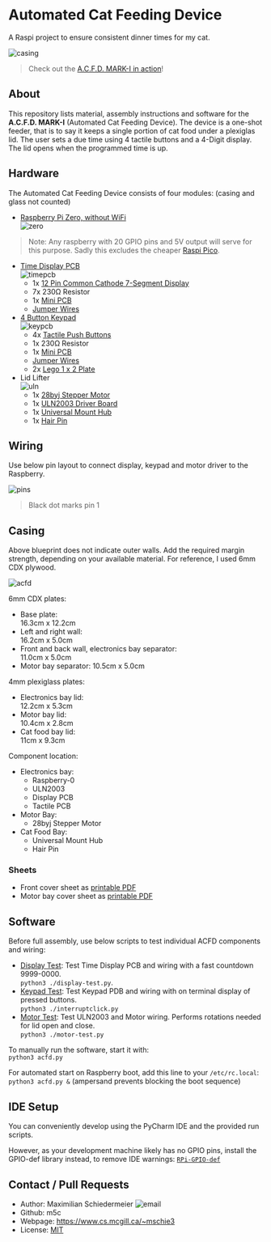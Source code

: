 # Automated Cat Feeding Device

A Raspi project to ensure consistent dinner times for my cat.

![casing](figures/acfd-casing.jpg)

 > Check out the [A.C.F.D. MARK-I in action](https://www.cs.mcgill.ca/~mschie3/ACFD.mp4)!

## About

This repository lists material, assembly instructions and software for the **A.C.F.D. MARK-I** (Automated Cat Feeding Device). The device is a one-shot feeder, that is to say it keeps a single portion of cat food under a plexiglas lid. The user sets a due time using 4 tactile buttons and a 4-Digit display. The lid opens when the programmed time is up.

## Hardware

The Automated Cat Feeding Device consists of four modules: (casing and glass not counted)

 * [Raspberry Pi Zero, without WiFi](https://www.buyapi.ca/product/raspberry-pi-zero-w/)  
![zero](figures/pizero.svg)
 > Note: Any raspberry with 20 GPIO pins and 5V output will serve for this purpose. Sadly this excludes the cheaper [Raspi Pico](https://www.pishop.ca/product/raspberry-pi-pico/).
 * [Time Display PCB](timer)  
![timepcb](figures/7seg.svg)
   * 1x [12 Pin Common Cathode 7-Segment Display](https://www.amazon.ca/DOLITY-Segement-Displays-Common-Cathode/dp/B07GVKQWDX)
   * 7x 230Ω Resistor
   * 1x [Mini PCB](https://www.amazon.ca/Gikfun-Solder-able-Breadboard-Arduino-Electronic/dp/B077938SQF)
   * [Jumper Wires](https://www.amazon.ca/Elegoo-120pcs-Multicolored-Breadboard-arduino/dp/B01EV70C78)
 * [4 Button Keypad](keypad)  
![keypcb](figures/keypad.svg)
   * 4x [Tactile Push Buttons](https://www.amazon.ca/Ocr-10Value-Tactile-Momentary-Assortment/dp/B01NAJEVE3)
   * 1x 230Ω Resistor
   * 1x [Mini PCB](https://www.amazon.ca/Gikfun-Solder-able-Breadboard-Arduino-Electronic/dp/B077938SQF)
   * [Jumper Wires](https://www.amazon.ca/Elegoo-120pcs-Multicolored-Breadboard-arduino/dp/B01EV70C78)
   * 2x [Lego 1 x 2 Plate](https://www.bricklink.com/v2/catalog/catalogitem.page?P=3023&name=Plate%201%20x%202)
 * Lid Lifter  
![uln](figures/ULN2003.svg)
   * 1x [28byj Stepper Motor](https://www.amazon.ca/Titri-28BYJ-48-Stepper-Motor-5V/dp/B07PS2MJCX)
   * 1x [ULN2003 Driver Board](https://www.amazon.ca/ULN2003-Controller-Stepping-Electric-Control/dp/B07P5C2KWX)
   * 1x [Universal Mount Hub](https://www.amazon.ca/Coupling-Connector-Coupler-Accessory-Fittings/dp/B08334MFVT)
   * 1x [Hair Pin](https://www.amazon.ca/Goody-Ouchless-Bobby-Black-48/dp/B000NHKVNQ)

## Wiring

Use below pin layout to connect display, keypad and motor driver to the Raspberry.

![pins](figures/pins.svg)

 > Black dot marks pin 1

## Casing

Above blueprint does not indicate outer walls. Add the required margin strength, depending on your available material. For reference, I used 6mm CDX plywood.

![acfd](figures/acfd.jpg)

6mm CDX plates:
 * Base plate:  
16.3cm x 12.2cm
 * Left and right wall:  
16.2cm x 5.0cm
 * Front and back wall, electronics bay separator:  
11.0cm x 5.0cm
 * Motor bay separator:
10.5cm x 5.0cm

4mm plexiglass plates:
 * Electronics bay lid:  
12.2cm x 5.3cm
 * Motor bay lid:  
10.4cm x 2.8cm
 * Cat food bay lid:  
11cm x 9.3cm

Component location:
 * Electronics bay:
    * Raspberry-0
    * ULN2003
    * Display PCB
    * Tactile PCB
 * Motor Bay:
    * 28byj Stepper Motor
 * Cat Food Bay:
    * Universal Mount Hub
    * Hair Pin

### Sheets

 * Front cover sheet as [printable PDF](print/front.pdf)
 * Motor bay cover sheet as [printable PDF](print/legal-note.pdf)

## Software 

Before full assembly, use below scripts to test individual ACFD components and wiring:

 * [Display Test](acfd/display/display-test.py): Test Time Display PCB and wiring with a fast countdown 9999-0000.  
```python3 ./display-test.py```.
 * [Keypad Test](acfd/display/interruptclick.py): Test Keypad PDB and wiring with on terminal display of pressed buttons.  
```python3 ./interruptclick.py```
 * [Motor Test](modetest/motor-test.py): Test ULN2003 and Motor wiring. Performs rotations needed for lid open and close.  
```python3 ./motor-test.py```

To manually run the software, start it with:  
```python3 acfd.py```

For automated start on Raspberry boot, add this line to your ```/etc/rc.local```:  
```python3 acfd.py &``` (ampersand prevents blocking the boot sequence)

## IDE Setup

You can conveniently develop using the PyCharm IDE and the provided run scripts.

However, as your development machine likely has no GPIO pins, install the GPIO-def library instead, to remove IDE warnings: [`RPi-GPIO-def`](https://github.com/Def4l71diot/RPi.GPIO-def)

## Contact / Pull Requests

 * Author: Maximilian Schiedermeier ![email](email.png)
 * Github: m5c
 * Webpage: https://www.cs.mcgill.ca/~mschie3
 * License: [MIT](https://opensource.org/licenses/MIT)

